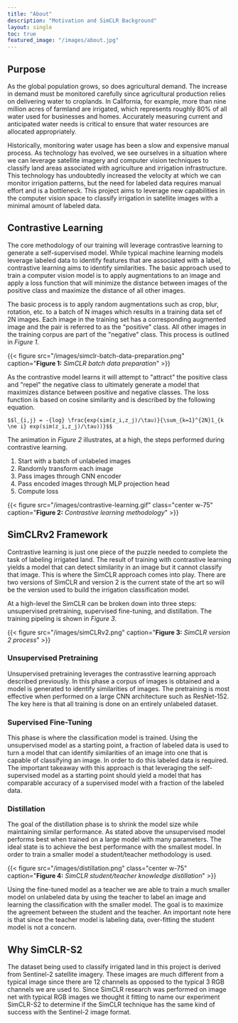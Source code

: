 ```yaml
---
title: "About"
description: "Motivation and SimCLR Background"
layout: single
toc: true
featured_image: "/images/about.jpg"
---
```


## Purpose

As the global population grows, so does agricultural demand. The increase in demand must be monitored carefully since agricultural production relies on delivering water to croplands. In California, for example, more than nine million acres of farmland are irrigated, which represents roughly 80% of all water used for businesses and homes. Accurately measuring current and anticipated water needs is critical to ensure that water resources are allocated appropriately.

Historically, monitoring water usage has been a slow and expensive manual process. As technology has evolved, we see ourselves in a situation where we can leverage satellite imagery and computer vision techniques to classify land areas associated with agriculture and irrigation infrastructure. This technology has undoubtedly increased the velocity at which we can monitor irrigation patterns, but the need for labeled data requires manual effort and is a bottleneck. This project aims to leverage new capabilities in the computer vision space to classify irrigation in satellite images with a minimal amount of labeled data.


## Contrastive Learning

The core methodology of our training will leverage contrastive learning to generate a self-supervised model. While typical machine learning models leverage labeled data to identify features that are associated with a label, contrastive learning aims to identify similarities. The basic approach used to train a computer vision model is to apply augmentations to an image and apply a loss function that will minimize the distance between images of the positive class and maximize the distance of all other images.

The basic process is to apply random augmentations such as crop, blur, rotation, etc. to a batch of N images which results in a training data set of 2N images. Each image in the training set has a corresponding augmented image and the pair is referred to as the "positive" class. All other images in the training corpus are part of the "negative" class. This process is outlined in *Figure 1*.


{{< figure src="/images/simclr-batch-data-preparation.png" caption="**Figure 1:** *SimCLR batch data preparation*" >}}


As the contrastive model learns it will attempt to "attract" the positive class and "repel" the negative class to ultimately generate a model that maximizes distance between positive and negative classes. The loss function is based on cosine similarity and is described by the following equation.

`$$l_{i,j} = -{log} \frac{exp(sim(z_i,z_j)/\tau)}{\sum_{k=1}^{2N}1_{k \ne i} exp(sim(z_i,z_j)/\tau))}$$`

The animation in *Figure 2* illustrates, at a high, the steps performed during contrastive learning.

1. Start with a batch of unlabeled images
2. Randomly transform each image
3. Pass images through CNN encoder
4. Pass encoded images through MLP projection head
5. Compute loss

{{< figure src="/images/contrastive-learning.gif" class="center w-75" caption="**Figure 2:** *Contrastive learning methodology*" >}}

## SimCLRv2 Framework

Contrastive learning is just one piece of the puzzle needed to complete the task of labeling irrigated land. The result of training with contrastive learning yields a model that can detect similarity in an image but it cannot classify that image. This is where the SimCLR approach comes into play. There are two versions of SimCLR and version 2 is the current state of the art so will be the version used to build the irrigation classification model.

At a high-level the SimCLR can be broken down into three steps: unsupervised pretraining, supervised fine-tuning, and distillation. The training pipeling is shown in *Figure 3*.

{{< figure src="/images/simCLRv2.png" caption="**Figure 3:** *SimCLR version 2 process*" >}}

### Unsupervised Pretraining

Unsupervised pretraining leverages the contrasstive learning approach described previously. In this phase a corpus of images is obtained and a model is generated to identify similarities of images. The pretraining is most effective when performed on a large CNN architecture such as ResNet-152. The key here is that all training is done on an entirely unlabeled dataset.

### Supervised Fine-Tuning

This phase is where the classification model is trained. Using the unsupervised model as a starting point, a fraction of labeled data is used to turn a model that can identify similarities of an image into one that is capable of classifying an image. In order to do this labeled data is required. The important takeaway with this approach is that leveraging the self-supervised model as a starting point should yield a model that has comparable accuracy of a supervised model with a fraction of the labeled data.

### Distillation

The goal of the distillation phase is to shrink the model size while maintaining similar performance. As stated above the unsupervised model performs best when trained on a large model with many parameters. The ideal state is to achieve the best performance with the smallest model. In order to train a smaller model a student/teacher methodology is used.

{{< figure src="/images/distillation.png" class="center w-75" caption="**Figure 4:** *SimCLR student/teacher knowledge distillation*" >}}

Using the fine-tuned model as a teacher we are able to train a much smaller model on unlabeled data by using the teacher to label an image and learning the classification with the smaller model. The goal is to maximize the agreement between the student and the teacher. An important note here is that since the teacher model is labeling data, over-fitting the student model is not a concern.

## Why SimCLR-S2

The dataset being used to classify irrigated land in this project is derived from Sentinel-2 satellite imagery. These images are much different from a typical image since there are 12 channels as opposed to the typical 3 RGB channels we are used to. Since SimCLR research was performed on image net with typical RGB images we thought it fitting to name our experiment SimCLR-S2 to determine if the SimCLR technique has the same kind of success with the Sentinel-2 image format.
